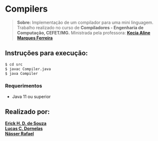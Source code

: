 # **Compilers**

> **Sobre:** Implementação de um compilador para uma mini linguagem. Trabalho realizado no curso de **Compiladores - Engenharia de Computação, CEFET/MG.** Ministrada pela professora: [**Kecia Aline Marques Ferreira**](http://lattes.cnpq.br/5681147676729706)

## Instruções para execução:

```bash
$ cd src
$ javac Compiler.java
$ java Compiler
```

### Requerimentos

- Java 11 ou superior

## Realizado por:

[**Erick H. D. de Souza**](https://github.com/ErickHDdS) <br>
[**Lucas C. Dornelas**](https://github.com/lucascdornelas) <br>
[**Násser Rafael**](https://github.com/nasserrafaelfk)
